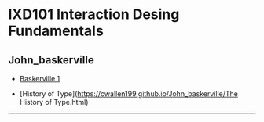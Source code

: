 IXD101 Interaction Desing Fundamentals 
======================================

John_baskerville
-----------------

- [Baskerville 1](https://cwallen199.github.io/John_baskerville/john-baskerville1.html)

- [History of Type](https://cwallen199.github.io/John_baskerville/The History of Type.html)
--------------------